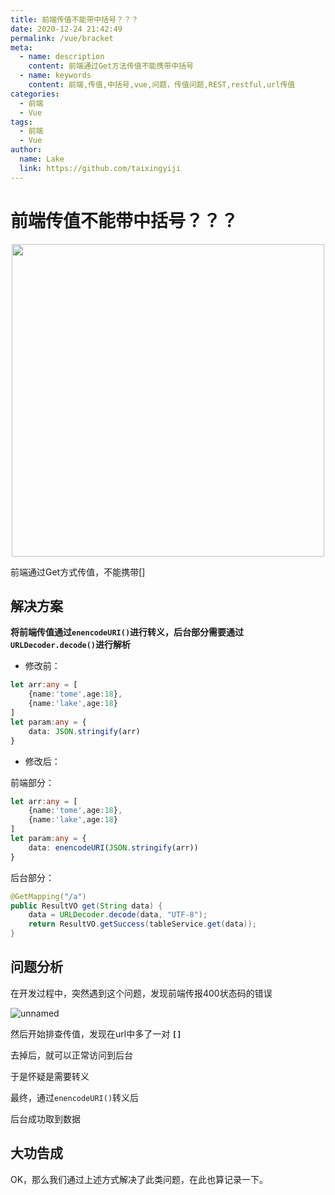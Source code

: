 ```yaml
---
title: 前端传值不能带中括号？？？
date: 2020-12-24 21:42:49
permalink: /vue/bracket
meta:
  - name: description
    content: 前端通过Get方法传值不能携带中括号
  - name: keywords
    content: 前端,传值,中括号,vue,问题，传值问题,REST,restful,url传值
categories:
  - 前端
  - Vue
tags:
  - 前端
  - Vue
author:
  name: Lake
  link: https://github.com/taixingyiji
---
```

#  前端传值不能带中括号？？？

<p align="center">
  <img src="https://cdn.jsdelivr.net/gh/taixingyiji/image_store@main/blog/20201224210101.jpg" width="500">
</p>

前端通过Get方式传值，不能携带[]

<!-- more -->

## 解决方案

**将前端传值通过`enencodeURI()`进行转义，后台部分需要通过 `URLDecoder.decode()`进行解析**

* 修改前：

```typescript
let arr:any = [
    {name:'tome',age:18},
    {name:'lake',age:18}
]
let param:any = {
	data: JSON.stringify(arr)
}
```

* 修改后：

前端部分：

```typescript
let arr:any = [
    {name:'tome',age:18},
    {name:'lake',age:18}
]
let param:any = {
	data: enencodeURI(JSON.stringify(arr))
}
```

后台部分：

```java
@GetMapping("/a")
public ResultVO get(String data) {
    data = URLDecoder.decode(data, "UTF-8");
	return ResultVO.getSuccess(tableService.get(data));
}
```

## 问题分析

在开发过程中，突然遇到这个问题，发现前端传报400状态码的错误

![unnamed](https://cdn.jsdelivr.net/gh/taixingyiji/image_store@main/blog/20201224211514.png)

然后开始排查传值，发现在url中多了一对 **`[]`**

去掉后，就可以正常访问到后台

于是怀疑是需要转义

最终，通过`enencodeURI()`转义后

后台成功取到数据

## 大功告成

OK，那么我们通过上述方式解决了此类问题，在此也算记录一下。




